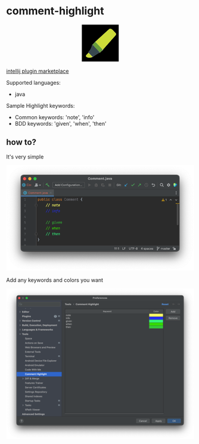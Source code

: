 # comment-highlight
<div align="center">
    <img src="./src/main/resources/META-INF/pluginIcon.svg" width="100" height="100" alt="logo"/>
</div>

[intellij plugin marketplace](https://plugins.jetbrains.com/plugin/24741-comment-highlight)

<p>Supported languages:</p>
<ul>
  <li>java</li>
</ul>

<p>Sample Highlight keywords:</p>
<ul>
  <li>Common keywords: 'note', 'info'</li>
  <li>BDD keywords: 'given', 'when', 'then'</li>
</ul>


## how to?
It's very simple
<p align="center">
    <img src="https://github.com/birariro/intellij-comment-highlight/blob/main/img/main.png?raw=true"/>
</p>

Add any keywords and colors you want
<p align="center">
    <img src="https://github.com/birariro/intellij-comment-highlight/blob/main/img/setting.png?raw=true"/>
</p>



